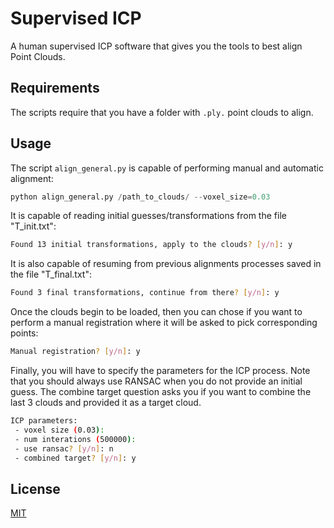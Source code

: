 # Supervised ICP

A human supervised ICP software that gives you the tools to best align Point Clouds.  

## Requirements

The scripts require that you have a folder with `.ply.` point clouds to align.

## Usage

The script `align_general.py` is capable of performing manual and automatic 
alignment:

```python
python align_general.py /path_to_clouds/ --voxel_size=0.03
```

It is capable of reading initial guesses/transformations from the file "T\_init.txt":
```bash
Found 13 initial transformations, apply to the clouds? [y/n]: y
```

It is also capable of resuming from previous alignments processes saved in the file "T\_final.txt":
```bash
Found 3 final transformations, continue from there? [y/n]: y
```

Once the clouds begin to be loaded, then you can chose if you want to perform a manual registration where it will be asked to pick corresponding points:
```bash
Manual registration? [y/n]: y
```

Finally, you will have to specify the parameters for the ICP process.
Note that you should always use RANSAC when you do not provide an initial guess.
The combine target question asks you if you want to combine the last 3 clouds 
and provided it as a target cloud.

```bash
ICP parameters:
 - voxel size (0.03):
 - num interations (500000):
 - use ransac? [y/n]: n
 - combined target? [y/n]: y
```

## License
[MIT](https://choosealicense.com/licenses/mit/)
